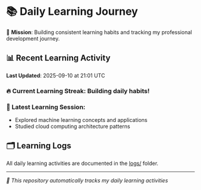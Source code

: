 # 📚 Daily Learning Journey

🎯 **Mission**: Building consistent learning habits and tracking my professional development journey.

## 📊 Recent Learning Activity

**Last Updated**: 2025-09-10 at 21:01 UTC

### 🔥 Current Learning Streak: Building daily habits!

### 📝 Latest Learning Session:
- Explored machine learning concepts and applications
- Studied cloud computing architecture patterns

## 🗂️ Learning Logs

All daily learning activities are documented in the [logs/](./logs/) folder.

---
*🤖 This repository automatically tracks my daily learning activities*
